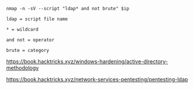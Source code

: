 ```
nmap -n -sV --script "ldap* and not brute" $ip
```
```
ldap = script file name

* = wildcard

and not = operator

brute = category
```

https://book.hacktricks.xyz/windows-hardening/active-directory-methodology

https://book.hacktricks.xyz/network-services-pentesting/pentesting-ldap

